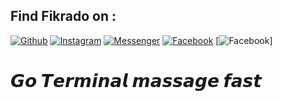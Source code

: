 ## Find Fikrado on :
[![Github](https://img.shields.io/badge/Github-fikrado-yellow?style=for-the-badge&logo=github)](https://github.com/fikrado)
[![Instagram](https://img.shields.io/badge/IG-%40mr__yahye-red?style=for-the-badge&logo=instagram)](https://www.instagram.com/mr__yahe)
[![Messenger](https://img.shields.io/badge/telegram-blue?style=for-the-badge&logo=telegram)](https://t.me/fikrado_hacker)
[![Facebook](https://img.shields.io/badge/facebook-black?style=for-the-badge&logo=Facebook)](https://facebook.com/fikrado4048063)
[![Facebook](https://img.shields.io/badge/Go?style=for-the-badge&logo=Go)]




# 𝙂𝙤 𝙏𝙚𝙧𝙢𝙞𝙣𝙖𝙡 𝙢𝙖𝙨𝙨𝙖𝙜𝙚 𝙛𝙖𝙨𝙩 


